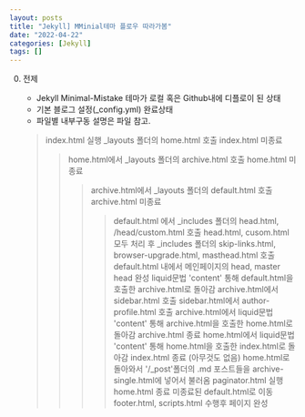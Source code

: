 ```yaml
---
layout: posts
title: "Jekyll] MMinial테마 플로우 따라가봄"
date: "2022-04-22"
categories: [Jekyll]
tags: []
---
```


0. 전제
    - Jekyll Minimal-Mistake 테마가 로컬 혹은 Github내에 디플로이 된 상태
    - 기본 블로그 설정(_config.yml) 완료상태
    - 파일별 내부구동 설명은 파일 참고.

    > index.html 실행
    > _layouts 폴더의 home.html 호출
    > index.html 미종료
    >> home.html에서 _layouts 폴더의 archive.html 호출
    >> home.html 미종료
    >>> archive.html에서 _layouts 폴더의 default.html 호출
    >>> archive.html 미종료
    >>>> default.html 에서 _includes 폴더의 head.html, /head/custom.html 호출
    >>>> head.html, cusom.html 모두 처리 후 _includes 폴더의 
         skip-links.html, browser-upgrade.html, masthead.html 호출
    >>>> default.html 내에서 메인페이지의 head, master head 완성
    >>>> liquid문법 'content' 통해 default.html을 호출한 archive.html로 돌아감
    >>> archive.html에서 sidebar.html 호출
    >>> sidebar.html에서 author-profile.html 호출
    >>> archive.html에서 liquid문법 'content' 통해 archive.html을 호출한 home.html로 돌아감
    >>> archive.html 종료 
    >> home.html에서 liquid문법 'content' 통해 home.html을 호출한 index.html로 돌아감
    > index.html 종료 (아무것도 없음)
    >> home.html로 돌아와서 '/_post'폴더의 .md 포스트들을 archive-single.html에 넣어서 불러옴
    >> paginator.html 실행
    >> home.html 종료
    >>>> 미종료된 default.html로 이동
    >>>> footer.html, scripts.html 수행후 페이지 완성
